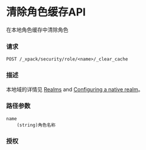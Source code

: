 # 清除角色缓存API

在本地角色缓存中清除角色

### 请求

```
POST /_xpack/security/role/<name>/_clear_cache
```

### 描述

本地域的详情见 [Realms](https://www.elastic.co/guide/en/elastic-stack-overview/6.4/realms.html) and [Configuring a native realm](https://www.elastic.co/guide/en/elasticsearch/reference/current/configuring-native-realm.html)。

### 路径参数

```
name
    (string)角色名称
```

### 授权





